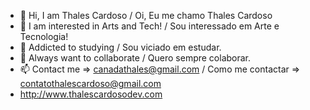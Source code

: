 - 👋 Hi, I am Thales Cardoso / Oi, Eu me chamo Thales Cardoso
- 👀 I am interested in Arts and Tech! / Sou interessado em Arte e Tecnologia!
- 🌱 Addicted to studying / Sou viciado em estudar.
- 💞️ Always want to collaborate / Quero sempre colaborar.
- 📫 Contact me => canadathales@gmail.com / Como me contactar => contatothalescardoso@gmail.com
- http://www.thalescardosodev.com


<!---
RCThales/RCThales is a ✨ special ✨ repository because its `README.md` (this file) appears on your GitHub profile.
You can click the Preview link to take a look at your changes.
--->
